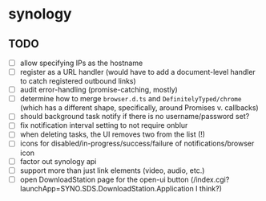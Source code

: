 # synology

## TODO

- [ ] allow specifying IPs as the hostname
- [ ] register as a URL handler (would have to add a document-level handler to catch registered outbound links)
- [ ] audit error-handling (promise-catching, mostly)
- [ ] determine how to merge `browser.d.ts` and `DefinitelyTyped/chrome` (which has a different shape, specifically, around Promises v. callbacks)
- [ ] should background task notify if there is no username/password set?
- [ ] fix notification interval setting to not require onblur
- [ ] when deleting tasks, the UI removes two from the list (!)
- [ ] icons for disabled/in-progress/success/failure of notifications/browser icon
- [ ] factor out synology api
- [ ] support more than just link elements (video, audio, etc.)
- [ ] open DownloadStation page for the open-ui button (/index.cgi?launchApp=SYNO.SDS.DownloadStation.Application I think?)
